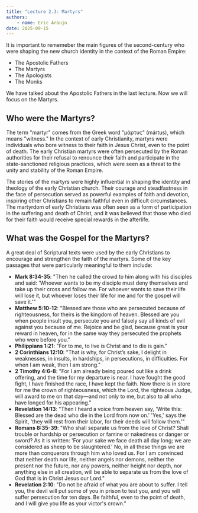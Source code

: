 ```yaml
---
title: "Lecture 2.3: Martyrs"
authors:
    - name: Eric Araujo
date: 2025-09-15
---
```


It is important to rememeber the main figures of the second-century who were shaping the new church identity in the context of the Roman Empire:

- The Apostolic Fathers
- The Martyrs
- The Apologists
- The Monks

We have talked about the Apostolic Fathers in the last lecture. Now we will focus on the Martyrs.

## Who were the Martyrs?

The term "martyr" comes from the Greek word "μάρτυς" (mártus), which means "witness." In the context of early Christianity, martyrs were individuals who bore witness to their faith in Jesus Christ, even to the point of death. The early Christian martyrs were often persecuted by the Roman authorities for their refusal to renounce their faith and participate in the state-sanctioned religious practices, which were seen as a threat to the unity and stability of the Roman Empire.

The stories of the martyrs were highly influential in shaping the identity and theology of the early Christian church. Their courage and steadfastness in the face of persecution served as powerful examples of faith and devotion, inspiring other Christians to remain faithful even in difficult circumstances. The martyrdom of early Christians was often seen as a form of participation in the suffering and death of Christ, and it was believed that those who died for their faith would receive special rewards in the afterlife.

## What was the Gospel for the Martyrs?

A great deal of Scriptural texts were used by the early Christians to encourage and strengthen the faith of the martyrs. Some of the key passages that were particularly meaningful to them include:

- **Mark 8:34-35**: "Then he called the crowd to him along with his disciples and said: 'Whoever wants to be my disciple must deny themselves and take up their cross and follow me. For whoever wants to save their life will lose it, but whoever loses their life for me and for the gospel will save it.'"
- **Matthew 5:10-12**: "Blessed are those who are persecuted because of righteousness, for theirs is the kingdom of heaven. Blessed are you when people insult you, persecute you and falsely say all kinds of evil against you because of me. Rejoice and be glad, because great is your reward in heaven, for in the same way they persecuted the prophets who were before you."
- **Philippians 1:21**: "For to me, to live is Christ and to die is gain."
- **2 Corinthians 12:10**: "That is why, for Christ’s sake, I delight in weaknesses, in insults, in hardships, in persecutions, in difficulties. For when I am weak, then I am strong."
- **2 Timothy 4:6-8**: "For I am already being poured out like a drink offering, and the time for my departure is near. I have fought the good fight, I have finished the race, I have kept the faith. Now there is in store for me the crown of righteousness, which the Lord, the righteous Judge, will award to me on that day—and not only to me, but also to all who have longed for his appearing."
- **Revelation 14:13**: "Then I heard a voice from heaven say, 'Write this: Blessed are the dead who die in the Lord from now on.' 'Yes,' says the Spirit, 'they will rest from their labor, for their deeds will follow them.'"
- **Romans 8:35-39**: "Who shall separate us from the love of Christ? Shall trouble or hardship or persecution or famine or nakedness or danger or sword? As it is written: 'For your sake we face death all day long; we are considered as sheep to be slaughtered.' No, in all these things we are more than conquerors through him who loved us. For I am convinced that neither death nor life, neither angels nor demons, neither the present nor the future, nor any powers, neither height nor depth, nor anything else in all creation, will be able to separate us from the love of God that is in Christ Jesus our Lord."
- **Revelation 2:10**: "Do not be afraid of what you are about to suffer. I tell you, the devil will put some of you in prison to test you, and you will suffer persecution for ten days. Be faithful, even to the point of death, and I will give you life as your victor's crown."

